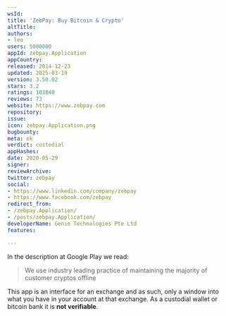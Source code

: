 ```yaml
---
wsId: 
title: 'ZebPay: Buy Bitcoin & Crypto'
altTitle: 
authors:
- leo
users: 5000000
appId: zebpay.Application
appCountry: 
released: 2014-12-23
updated: 2025-03-19
version: 3.50.02
stars: 3.2
ratings: 103840
reviews: 73
website: https://www.zebpay.com
repository: 
issue: 
icon: zebpay.Application.png
bugbounty: 
meta: ok
verdict: custodial
appHashes: 
date: 2020-05-29
signer: 
reviewArchive: 
twitter: zebpay
social:
- https://www.linkedin.com/company/zebpay
- https://www.facebook.com/zebpay
redirect_from:
- /zebpay.Application/
- /posts/zebpay.Application/
developerName: Genie Technologies Pte Ltd
features: 

---
```


In the description at Google Play we read:

> We use industry leading practice of maintaining the majority of customer
  cryptos offline

This app is an interface for an exchange and as such, only a window into what
you have in your account at that exchange. As a custodial wallet or bitcoin
bank it is **not verifiable**.
